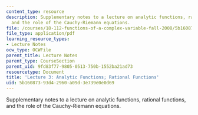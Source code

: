 ```yaml
---
content_type: resource
description: Supplementary notes to a lecture on analytic functions, rational functions,
  and the role of the Cauchy-Riemann equations.
file: /courses/18-112-functions-of-a-complex-variable-fall-2008/5b16087393d42960a09d3e739e0e0d69_lecture3.pdf
file_type: application/pdf
learning_resource_types:
- Lecture Notes
ocw_type: OCWFile
parent_title: Lecture Notes
parent_type: CourseSection
parent_uid: 9fd83f77-9805-0513-750b-1552ba21ad73
resourcetype: Document
title: 'Lecture 3: Analytic Functions; Rational Functions'
uid: 5b160873-93d4-2960-a09d-3e739e0e0d69
---
```

Supplementary notes to a lecture on analytic functions, rational functions, and the role of the Cauchy-Riemann equations.

